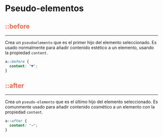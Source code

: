 # Pseudo-elementos

## <span style="color: tomato"> ::before

---

Crea un `pseudoelemento` que es el primer hijo del elemento seleccionado. Es usado normalmente para añadir contenido estético a un elemento, usando la propiedad `content`.

```css
a::before {
  content: "♥";
}
```

## <span style="color: tomato"> ::after

---

Crea un `pseudo-elemento` que es el último hijo del elemento seleccionado. Es comunmente usado para añadir contenido cosmético a un elemento con la propiedad `content`.

```css
a::after {
  content: "→";
}
```